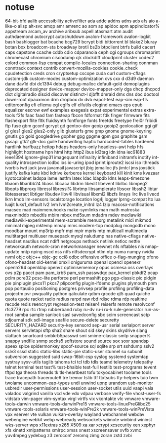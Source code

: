 # notuse

64-bit-bfd aalib accessibility activefilter ada addc addns adns ads afs aio a-like-o alisp alt-svc amqp amr amrenc ao aom ap apidoc apm appindicator% appstream arcam_av archive aribsub aspell atasmart atm audit authdaemond autocrypt autoshutdown avalon-framework avalon-logkit bash bashlogger bat bcache bcg729 bcrypt bidi bittorrent bl blake2 bluray botan box broadcom-sta broadway brotli bs2b btpclient btrfs build cacert caps capstone ccache cddb cdio cdparanoia ceph cgi cgroups chromaprint chromecast chromium ciscodump cjk clockdiff cloudprint cluster codec2 colord common-lisp compat compile-locales connection-sharing connman conntrack context contrib convert-mozilla-cookies cookie_check cpudetection creds cron cryptsetup cscope cuda curl custom-cflags custom-jdk custom-modes custom-optimization cvs cxx d d3d9 daemon dane dav1d dbi dc1394 debug debug-malloc default-gold demoplugins deprecated designer device-mapper device-mapper-only dga dhcp dhcpcd dict digitalradio discid discover distinct-l djbfft dmraid dmx dns doc doctool down-root dpauxmon drm dropbox dv dvb eapol-test eap-sim eap-tls editorconfig efi efiemu egl eglfs elf elfutils elogind emacs eps epub equalizer escrow ewf examples exegesis expat experimental extras extra-tools f2fs faac faad fam fasteap fbcon fdformat fdk finger firmware fits flashexport flite fltk fluidsynth fontforge fonts freetds freetype frei0r fribidi ftp fuse gbm gconf gcrypt gd gentoo-dev geoip geoip2 geolocation ggi gif gl gles1 gles2 gles2-only glib glusterfs gme gmp gnome gnome-keyring gnutls go gold googledrive gopher gpg gpgme gpm gps graphite gsm gssapi gtk2 gtk-doc guile handwriting haptic hardcoded-tables hardened hardlink harfbuzz hcitop hdaps headers-only headless-awt help hfs highlight hostname hpn html http http2 ibus id3tag idn idna iec61883 ieee1394 ignore-glep31 imagequant infinality infiniband initramfs inotify int-quality introspection iodbc ios io-uring ipod iprint iproute2 iscsi iso ithreads ivorbis iwd jack java javamail javascript jbig jemalloc jfs jimtcl jms joystick justify kafka kate kbd kdrive kerberos kernel keyboard kill kinit kms kvazaar kyotocabinet ladspa lame lastfm latex ldac ldapdb ldns leaps-timezone libaom libaribb24 libass libcaca libdrm libedit libevent libilbc libmpeg2 libopts libproxy libressl libressl% librtmp libsamplerate libsoxr libssh2 libtar libtesseract libtiger libudev libv4l libvisual libxml2 libzfs linsys lirc live livecd lkrn lmdb lm-sensors localstorage location log4j logger lprng-compat lto lua luajit luks1_default lv2 lvm lvm2create_initrd lz4 lzip macosx-notifications macsec mad mainmenuhooks make-symlinks man math matroska maxminddb mbedtls mbim mbox md5sum mdadm mdev mediawiki mediawiki-experimental mem-scramble menuorg metalink midi mikmod minimal mjpeg mktemp mmap mms modern-top modplug mongodb mono moodbar mount mp3rtp mpfr mpi mpir mpris mtp multicall multimedia multitarget multiuser musepack mysql naludump nas native-cflags native-headset nautilus ncat ndiff netgroups nethack netlink netloc nettle networkauth network-cron networkmanager newnet nfs nftables nis nmap-update nntp nping nscd nss ntfs ntfsdecrypt ntlm ntp numa numpy nvidia nvml objc objc++ objc-gc oci8 odbc offensive office o-flag-munging ofono ofono-headset old-kernel omxil oniguruma openal opencl openexr openh264 openldap openvz optimisememory opus osmesa oss overlays ovs p2p pacct pam pam_krb5 pam_ssh passwdqc pax_kernel pbkdf2 pcap pclm pcre32 pcsc-lite perforce perl permashift pgo pgp-classic pic pidgin pie pinplugin pkcs11 pkcs7 plipconfig plugin-ifdemo plugins plymouth pnm pop portaudio positioning postgres privsep profile profiling profiling-data projectm pvr pwquality python qalculate qdbm qrcode qt5 quad quiche quota quote racket radio radius rarpd raw rbd rdisc rdma rdp realtime recode redis reencrypt regression-test reiser4 reiserfs remote resolvconf rfc3779 rpc rtc rtmp rubberband ruby ru-dv ru-i ru-k rule-generator run-as-root samba sample sanlock sasl savedconfig sbc scim screencast sctp sdjournal sdk sdl-image seafile secure-delete securetty SECURITY_HAZARD security-key sensord sep-usr serial serialport server servers servletapi sftp sha2 share shout sid skey skins skydrive slang slattach smartcard smbkrb5passwd smi smime-classic smtp snapper% snappy sndfile snmp socks5 softstore sound source sox soxr spandsp speex spice spidermonkey spoof-source sql sqlite srp srt sshdump sslv2 sslv3 sssd static static-libs static-pie static-user stunnel su subunit subversion suggested suid swap-16bit-csp syslog systemd systemtap systray sysv-utils taglib tahoma tci tcl tdb tdls teamd telemetry telepathy telnet terminal test test% test-bhaible test-full testlib test-programs tevent tftpd tga theora threads tk tls-heartbeat tofu tokyocabinet toolame tools trace tracepath traceroute6 tre tremor tslib ttf ttxtsubs tty-helpers tuio twm twolame uncommon-eap-types undi unwind upnp urandom usb-monitor usbredir user-permissions user-session user-socket utils uuid vaapi vala valadoc valgrind vanilla vcd vde vdo vdpau verbose verify-file vhost-user-fs vidstab vim-pager vim-syntax virgl virtfs vix vkontakte vlc vmware vmware-tools-darwin vmware-tools-darwinPre15 vmware-tools-linuxPreGlibc25 vmware-tools-solaris vmware-tools-winPre2k vmware-tools-winPreVista vpx vserver vte vulkan vulkan-overlay wayland webchannel webdav webengine webkit webp webready websockets wiimote winbind wininst wks-server wps x11extras x265 X509 xa xar xcrypt xcsecurity xen xephyr xfs xinetd xmlpatterns xmlrpc xmss xnest xscreensaver xvfb xvmc yuv4mpeg yydebug z3 zeroconf zeromq zimg zoran zstd zvbi
